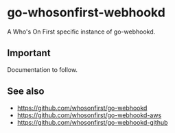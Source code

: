 # go-whosonfirst-webhookd

A Who's On First specific instance of go-webhookd.

## Important

Documentation to follow.

## See also

* https://github.com/whosonfirst/go-webhookd
* https://github.com/whosonfirst/go-webhookd-aws
* https://github.com/whosonfirst/go-webhookd-github